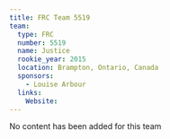 ```yaml
---
title: FRC Team 5519
team:
  type: FRC
  number: 5519
  name: Justice
  rookie_year: 2015
  location: Brampton, Ontario, Canada
  sponsors:
    - Louise Arbour
  links:
    Website: 
---
```

No content has been added for this team